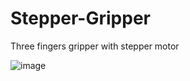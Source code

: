 # Stepper-Gripper
Three fingers gripper with stepper motor

![image](https://github.com/DanielMelo404/Stepper-Gripper/assets/37639887/f01c78bd-47ef-446c-807a-b5fa81cf477a)
